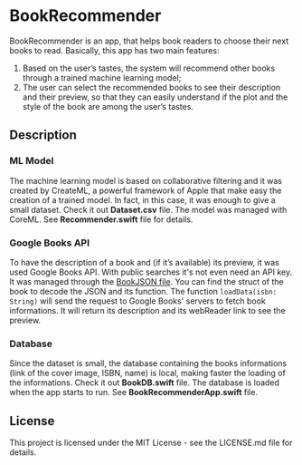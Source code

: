 # BookRecommender

BookRecommender is an app, that helps book readers to choose their next
books to read. Basically, this app has two main features:
1. Based on the user’s tastes, the system will recommend other books
through a trained machine learning model;
2. The user can select the recommended books to see their description and
their preview, so that they can easily understand if the plot and the style
of the book are among the user’s tastes.

## Description

### ML Model
The machine learning model is based on collaborative filtering and it was created by CreateML, a powerful framework
of Apple that make easy the creation of a trained model. In fact, in this case,
it was enough to give a small dataset. Check it out **Dataset.csv** file.
The model was managed with CoreML. See **Recommender.swift** file for details.

### Google Books API
To have the description of a book and (if it’s available) its preview, it was used Google Books API. With public searches it's not even need an API key.
It was managed through the [BookJSON file](./BookRecommender/BookRecommender/ViewModel/BookJSON.swift). You can find the struct of the book to decode the JSON and its function.
The function ```loadData(isbn: String)``` will send the request to Google Books' servers to fetch book informations. It will return its description and its webReader link to see the preview.


### Database
Since the dataset is small, the database containing the books informations
(link of the cover image, ISBN, name) is local, making faster the loading of
the informations. Check it out **BookDB.swift** file.
The database is loaded when the app starts to run. See **BookRecommenderApp.swift** file.


## License

This project is licensed under the MIT License - see the LICENSE.md file for details.
